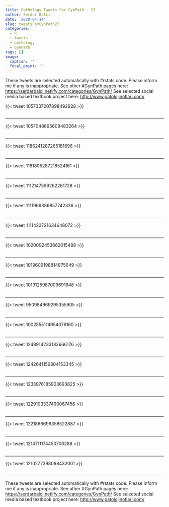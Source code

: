 ```yaml
---
title: Pathology Tweets For GynPath - 27
author: Serdar Balci
date: '2020-04-14'
slug: tweetsForGynPath27
categories:
  - R
  - tweets
  - pathology
  - GynPath
tags: []
image:
  caption: ''
  focal_point: ''
---
```



These tweets are selected automatically with #rstats code. Please inform me if any is inappropriate.
See other #GynPath pages here: https://serdarbalci.netlify.com/categories/GynPath/ 
See selected social media based textbook project here: http://www.patolojinotlari.com/

{{< tweet 1057337207898492928 >}}
<br>
<br>
<hr>
{{< tweet 1057048695609483264 >}}
<br>
<br>
<hr>
{{< tweet 1186241287265181696 >}}
<br>
<br>
<hr>
{{< tweet 1181805287218524161 >}}
<br>
<br>
<hr>
{{< tweet 1112147599262281728 >}}
<br>
<br>
<hr>
{{< tweet 1111966386857742336 >}}
<br>
<br>
<hr>
{{< tweet 1111422721634648072 >}}
<br>
<br>
<hr>
{{< tweet 1020092453662015488 >}}
<br>
<br>
<hr>
{{< tweet 1019609198814875649 >}}
<br>
<br>
<hr>
{{< tweet 1019125987009691648 >}}
<br>
<br>
<hr>
{{< tweet 950984969295355905 >}}
<br>
<br>
<hr>
{{< tweet 1002555114954076160 >}}
<br>
<br>
<hr>
{{< tweet 1248914233183666176 >}}
<br>
<br>
<hr>
{{< tweet 1242641156804153345 >}}
<br>
<br>
<hr>
{{< tweet 1233976185903693825 >}}
<br>
<br>
<hr>
{{< tweet 1229103337490067456 >}}
<br>
<br>
<hr>
{{< tweet 1221866696358522887 >}}
<br>
<br>
<hr>
{{< tweet 1214711174450700288 >}}
<br>
<br>
<hr>
{{< tweet 1210277398098432001 >}}
<br>
<br>
<hr>


These tweets are selected automatically with #rstats code. Please inform me if any is inappropriate.
See other #GynPath pages here: https://serdarbalci.netlify.com/categories/GynPath/ 
See selected social media based textbook project here: http://www.patolojinotlari.com/
